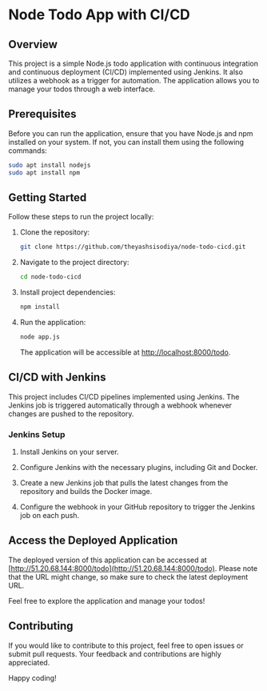 # Node Todo App with CI/CD

## Overview

This project is a simple Node.js todo application with continuous integration and continuous deployment (CI/CD) implemented using Jenkins. It also utilizes a webhook as a trigger for automation. The application allows you to manage your todos through a web interface.

## Prerequisites

Before you can run the application, ensure that you have Node.js and npm installed on your system. If not, you can install them using the following commands:

```bash
sudo apt install nodejs
sudo apt install npm
```

## Getting Started

Follow these steps to run the project locally:

1. Clone the repository:

   ```bash
   git clone https://github.com/theyashsisodiya/node-todo-cicd.git
   ```

2. Navigate to the project directory:

   ```bash
   cd node-todo-cicd
   ```

3. Install project dependencies:

   ```bash
   npm install
   ```

4. Run the application:

   ```bash
   node app.js
   ```

   The application will be accessible at [http://localhost:8000/todo](http://localhost:8000/todo).

## CI/CD with Jenkins

This project includes CI/CD pipelines implemented using Jenkins. The Jenkins job is triggered automatically through a webhook whenever changes are pushed to the repository.

### Jenkins Setup

1. Install Jenkins on your server.

2. Configure Jenkins with the necessary plugins, including Git and Docker.

3. Create a new Jenkins job that pulls the latest changes from the repository and builds the Docker image.

4. Configure the webhook in your GitHub repository to trigger the Jenkins job on each push.

## Access the Deployed Application

The deployed version of this application can be accessed at [http://51.20.68.144:8000/todo](http://51.20.68.144:8000/todo). Please note that the URL might change, so make sure to check the latest deployment URL.

Feel free to explore the application and manage your todos!

## Contributing

If you would like to contribute to this project, feel free to open issues or submit pull requests. Your feedback and contributions are highly appreciated.

Happy coding!

